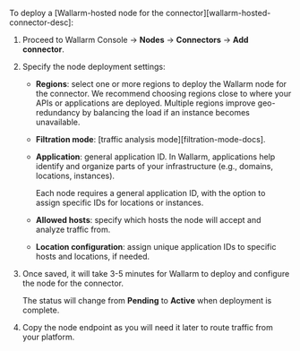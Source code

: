 To deploy a [Wallarm-hosted node for the connector][wallarm-hosted-connector-desc]:

1. Proceed to Wallarm Console → **Nodes** → **Connectors** → **Add connector**.
1. Specify the node deployment settings:

    * **Regions**: select one or more regions to deploy the Wallarm node for the connector. We recommend choosing regions close to where your APIs or applications are deployed. Multiple regions improve geo-redundancy by balancing the load if an instance becomes unavailable.
    * **Filtration mode**: [traffic analysis mode][filtration-mode-docs].
    * **Application**: general application ID. In Wallarm, applications help identify and organize parts of your infrastructure (e.g., domains, locations, instances).
    
        Each node requires a general application ID, with the option to assign specific IDs for locations or instances.
    * **Allowed hosts**: specify which hosts the node will accept and analyze traffic from.
    * **Location configuration**: assign unique application IDs to specific hosts and locations, if needed.
1. Once saved, it will take 3-5 minutes for Wallarm to deploy and configure the node for the connector.

    The status will change from **Pending** to **Active** when deployment is complete.
1. Copy the node endpoint as you will need it later to route traffic from your platform.
